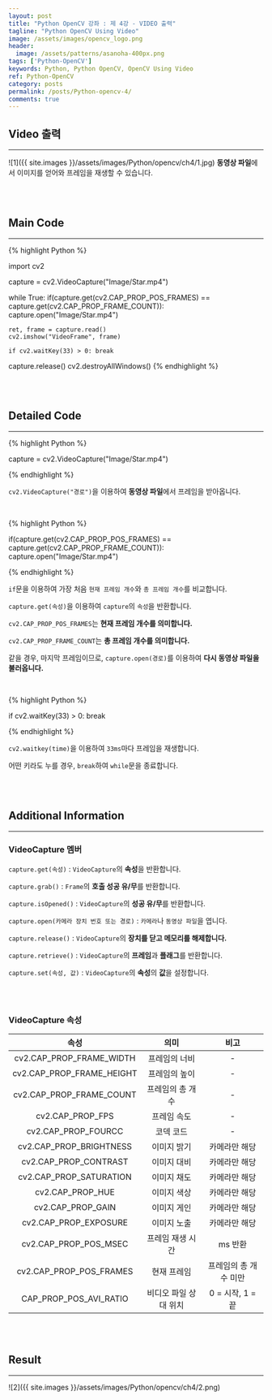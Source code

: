 ```yaml
---
layout: post
title: "Python OpenCV 강좌 : 제 4강 - VIDEO 출력"
tagline: "Python OpenCV Using Video"
image: /assets/images/opencv_logo.png
header:
  image: /assets/patterns/asanoha-400px.png
tags: ['Python-OpenCV']
keywords: Python, Python OpenCV, OpenCV Using Video
ref: Python-OpenCV
category: posts
permalink: /posts/Python-opencv-4/
comments: true
---
```


## Video 출력 ##
----------

![1]({{ site.images }}/assets/images/Python/opencv/ch4/1.jpg)
**동영상 파일**에서 이미지를 얻어와 프레임을 재생할 수 있습니다.

<br>
<br>

## Main Code ##
----------

{% highlight Python %}

import cv2

capture = cv2.VideoCapture("Image/Star.mp4")

while True:
    if(capture.get(cv2.CAP_PROP_POS_FRAMES) == capture.get(cv2.CAP_PROP_FRAME_COUNT)):
        capture.open("Image/Star.mp4")

    ret, frame = capture.read()
    cv2.imshow("VideoFrame", frame)

    if cv2.waitKey(33) > 0: break

capture.release()
cv2.destroyAllWindows()
{% endhighlight %}

<br>
<br>

## Detailed Code ##
----------

{% highlight Python %}

capture = cv2.VideoCapture("Image/Star.mp4")

{% endhighlight %}

`cv2.VideoCapture("경로")`을 이용하여 **동영상 파일**에서 프레임을 받아옵니다.

<br>

{% highlight Python %}

if(capture.get(cv2.CAP_PROP_POS_FRAMES) == capture.get(cv2.CAP_PROP_FRAME_COUNT)):
    capture.open("Image/Star.mp4")

{% endhighlight %}

`if`문을 이용하여 가장 처음 `현재 프레임 개수`와 `총 프레임 개수`를 비교합니다.

`capture.get(속성)`을 이용하여 `capture`의 `속성`을 반환합니다.

`cv2.CAP_PROP_POS_FRAMES`는 **현재 프레임 개수를 의미합니다.**

`cv2.CAP_PROP_FRAME_COUNT`는 **총 프레임 개수를 의미합니다.**

같을 경우, 마지막 프레임이므로, `capture.open(경로)`를 이용하여 **다시 동영상 파일을 불러옵니다.**

<br>

{% highlight Python %}

if cv2.waitKey(33) > 0: break

{% endhighlight %}

`cv2.waitkey(time)`을 이용하여 `33ms`마다 프레임을 재생합니다.

어떤 키라도 누를 경우, `break`하여 `while`문을 종료합니다.

<br>
<br>

## Additional Information ##
----------

### VideoCapture 멤버 ##

`capture.get(속성)` : `VideoCapture`의 **속성**을 반환합니다.

`capture.grab()` : `Frame`의 **호출 성공 유/무**를 반환합니다.

`capture.isOpened()` : `VideoCapture`의 **성공 유/무**를 반환합니다.

`capture.open(카메라 장치 번호 또는 경로)` : `카메라`나 `동영상 파일`을 엽니다.

`capture.release()` : `VideoCapture`의 **장치를 닫고 메모리를 해제합니다.**

`capture.retrieve()` : `VideoCapture`의 **프레임**과 **플래그**를 반환합니다.

`capture.set(속성, 값)` :  `VideoCapture`의 **속성**의 **값**을 설정합니다.

<br>
<br>

### VideoCapture 속성 ##

|            속성           |          의미         |          비고         |
|:-------------------------:|:---------------------:|:---------------------:|
|  cv2.CAP_PROP_FRAME_WIDTH |     프레임의 너비     |           -           |
| cv2.CAP_PROP_FRAME_HEIGHT |     프레임의 높이     |           -           |
|  cv2.CAP_PROP_FRAME_COUNT |    프레임의 총 개수   |           -           |
|      cv2.CAP_PROP_FPS     |      프레임 속도      |           -           |
|    cv2.CAP_PROP_FOURCC    |       코덱 코드       |           -           |
|  cv2.CAP_PROP_BRIGHTNESS  |      이미지 밝기      |     카메라만 해당     |
|   cv2.CAP_PROP_CONTRAST   |      이미지 대비      |     카메라만 해당     |
|  cv2.CAP_PROP_SATURATION  |      이미지 채도      |     카메라만 해당     |
|      cv2.CAP_PROP_HUE     |      이미지 색상      |     카메라만 해당     |
|     cv2.CAP_PROP_GAIN     |      이미지 게인      |     카메라만 해당     |
|   cv2.CAP_PROP_EXPOSURE   |      이미지 노출      |     카메라만 해당     |
|   cv2.CAP_PROP_POS_MSEC   |    프레임 재생 시간   |        ms 반환        |
|  cv2.CAP_PROP_POS_FRAMES  |      현재 프레임      | 프레임의 총 개수 미만 |
|   CAP_PROP_POS_AVI_RATIO  | 비디오 파일 상대 위치 |    0 = 시작, 1 = 끝   |


<br>
<br>

## Result ##
----------

![2]({{ site.images }}/assets/images/Python/opencv/ch4/2.png)
